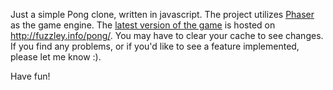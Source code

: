 Just a simple Pong clone, written in javascript. 
The project utilizes [Phaser](http://http://phaser.io/) as the game engine.
The [latest version of the game](http://fuzzley.info/pong/) is hosted on http://fuzzley.info/pong/. You may have to clear your cache to see changes. If you find any problems, or if you'd like to see a feature implemented, please let me know :).

Have fun!
